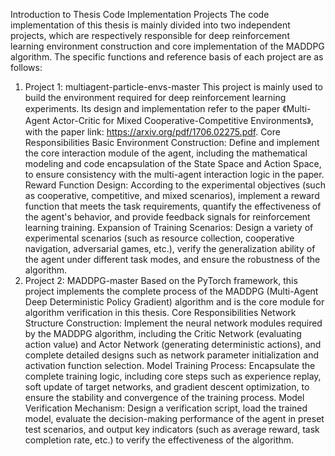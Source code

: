 Introduction to Thesis Code Implementation Projects
The code implementation of this thesis is mainly divided into two independent projects, which are respectively responsible for deep reinforcement learning environment construction and core implementation of the MADDPG algorithm. The specific functions and reference basis of each project are as follows:
1. Project 1: multiagent-particle-envs-master
This project is mainly used to build the environment required for deep reinforcement learning experiments. Its design and implementation refer to the paper 《Multi-Agent Actor-Critic for Mixed Cooperative-Competitive Environments》, with the paper link: https://arxiv.org/pdf/1706.02275.pdf.
Core Responsibilities
Basic Environment Construction: Define and implement the core interaction module of the agent, including the mathematical modeling and code encapsulation of the State Space and Action Space, to ensure consistency with the multi-agent interaction logic in the paper.
Reward Function Design: According to the experimental objectives (such as cooperative, competitive, and mixed scenarios), implement a reward function that meets the task requirements, quantify the effectiveness of the agent's behavior, and provide feedback signals for reinforcement learning training.
Expansion of Training Scenarios: Design a variety of experimental scenarios (such as resource collection, cooperative navigation, adversarial games, etc.), verify the generalization ability of the agent under different task modes, and ensure the robustness of the algorithm.
2. Project 2: MADDPG-master
Based on the PyTorch framework, this project implements the complete process of the MADDPG (Multi-Agent Deep Deterministic Policy Gradient) algorithm and is the core module for algorithm verification in this thesis.
Core Responsibilities
Network Structure Construction: Implement the neural network modules required by the MADDPG algorithm, including the Critic Network (evaluating action value) and Actor Network (generating deterministic actions), and complete detailed designs such as network parameter initialization and activation function selection.
Model Training Process: Encapsulate the complete training logic, including core steps such as experience replay, soft update of target networks, and gradient descent optimization, to ensure the stability and convergence of the training process.
Model Verification Mechanism: Design a verification script, load the trained model, evaluate the decision-making performance of the agent in preset test scenarios, and output key indicators (such as average reward, task completion rate, etc.) to verify the effectiveness of the algorithm.
